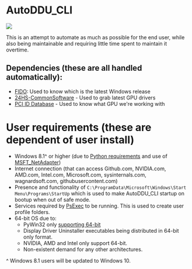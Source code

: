 # AutoDDU_CLI

![](Chikaftw_upscaled.png)


This is an attempt to automate as much as possible for the end user, while also being maintainable and requiring little time spent to maintain it overtime.

## Dependencies (these are all handled automatically):
- [FIDO](https://github.com/pbatard/Fido): Used to know which is the latest Windows release
- [24HS-CommonSoftware](https://github.com/24HourSupport/CommonSoftware) - Used to grab latest GPU drivers
- [PCI ID Database](http://pci-ids.ucw.cz/) - Used to know what GPU we're working with

# User requirements (these are dependent of user install)
- Windows 8.1^ or higher (due to [Python requirements](https://docs.python.org/3/using/windows.html) and use of [MSFT_NetAdapter](https://docs.microsoft.com/en-us/previous-versions/windows/desktop/legacy/hh968170(v=vs.85)))
- Internet connection (that can access Github.com, NVIDIA.com, AMD.com, Intel.com, Microsoft.com, sysinternals.com, wagnardsoft.com, githubusercontent.com)
- Presence and functionality of  `C:\ProgramData\Microsoft\Windows\Start Menu\Programs\StartUp` which is used to make AutoDDU_CLI startup on bootup when out of safe mode.
- Services required by [PsExec](https://docs.microsoft.com/en-us/sysinternals/downloads/psexec) to be running. This is used to create user profile folders.
- 64-bit OS due to:
  - PyWin32 only [supporting 64-bit](https://github.com/mhammond/pywin32/issues/1805)
  - Display Driver Uninstaller executables being distributed in 64-bit only format.
  - NVIDIA, AMD and Intel only support 64-bit.
  - Non-existent demand for any other architectures.



^ Windows 8.1 users will be updated to Windows 10.
